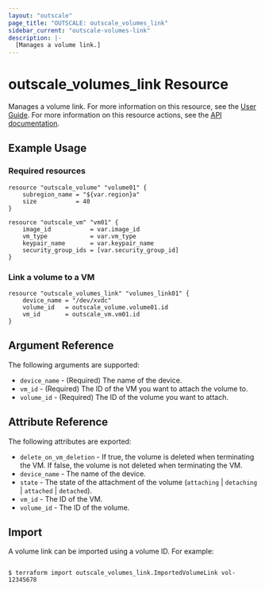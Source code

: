 ```yaml
---
layout: "outscale"
page_title: "OUTSCALE: outscale_volumes_link"
sidebar_current: "outscale-volumes-link"
description: |-
  [Manages a volume link.]
---
```


# outscale_volumes_link Resource

Manages a volume link.
For more information on this resource, see the [User Guide](https://docs.outscale.com/en/userguide/About-Volumes.html).
For more information on this resource actions, see the [API documentation](https://docs.outscale.com/api#3ds-outscale-api-volume).

## Example Usage

### Required resources

```hcl
resource "outscale_volume" "volume01" {
	subregion_name = "${var.region}a"
	size           = 40
}

resource "outscale_vm" "vm01" {
	image_id           = var.image_id
	vm_type            = var.vm_type
	keypair_name       = var.keypair_name
	security_group_ids = [var.security_group_id]
}
```

### Link a volume to a VM

```hcl
resource "outscale_volumes_link" "volumes_link01" {
	device_name = "/dev/xvdc"
	volume_id   = outscale_volume.volume01.id
	vm_id       = outscale_vm.vm01.id
}
```

## Argument Reference

The following arguments are supported:

* `device_name` - (Required) The name of the device.
* `vm_id` - (Required) The ID of the VM you want to attach the volume to.
* `volume_id` - (Required) The ID of the volume you want to attach.

## Attribute Reference

The following attributes are exported:

* `delete_on_vm_deletion` - If true, the volume is deleted when terminating the VM. If false, the volume is not deleted when terminating the VM.
* `device_name` - The name of the device.
* `state` - The state of the attachment of the volume (`attaching` | `detaching` | `attached` | `detached`).
* `vm_id` - The ID of the VM.
* `volume_id` - The ID of the volume.

## Import

A volume link can be imported using a volume ID. For example:

```console

$ terraform import outscale_volumes_link.ImportedVolumeLink vol-12345678

```